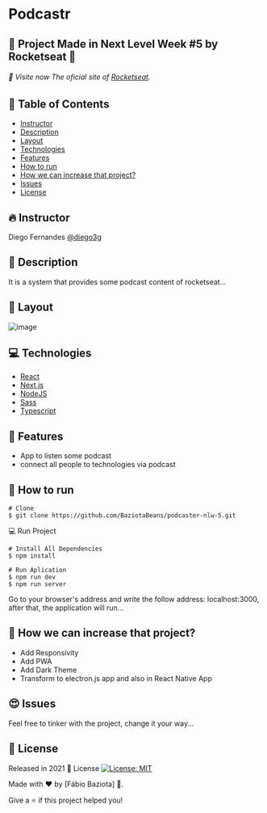 # Podcastr 

## 🚀 Project Made in Next Level Week #5 by Rocketseat 💜
###### 🚀 Visite now The oficial site of [Rocketseat](https://rocketseat.com.br/).
## 📌 Table of Contents
- [Instructor](#fire-instructor)
- [Description](#pushpin-description)
- [Layout](#flower_playing_cards-layout)
- [Technologies](#computer-technologies)
- [Features](#rocket-features)
- [How to run](#construction_worker-how-to-run)
- [How we can increase that project?](#rotating_light)
- [Issues](#heart_eyes-issues)
- [License](#closed_book-license)
## :fire: Instructor
Diego Fernandes
[@diego3g](https://github.com/diego3g)
## :pushpin: Description
It is a system that provides some podcast content of rocketseat...
## :flower_playing_cards: Layout
![image](https://user-images.githubusercontent.com/48324076/115974017-865b5a80-a551-11eb-9a0d-fe6365cf6f84.png)

## :computer: Technologies 
- [React](https://reactjs.org/)
- [Next.js](https://nextjs.org/)
- [NodeJS](https://nodejs.org/en/)
- [Sass](https://sass-lang.com/)
- [Typescript](https://www.typescriptlang.org/)

## :rocket: Features
- App to listen some podcast 
- connect all people to technologies via podcast

## :construction_worker: How to run

```
# Clone
$ git clone https://github.com/BaziotaBeans/podcaster-nlw-5.git
```

💻 Run Project

```
# Install All Dependencies
$ npm install 

# Run Aplication
$ npm run dev
$ npm run server
```
Go to your browser's address and write the follow address: 
localhost:3000, after that, the application will run...

## :rotating_light: How we can increase that project?
- Add Responsivity
- Add PWA
- Add Dark Theme 
- Transform to electron.js app and also in React Native App 

## :heart_eyes: Issues

Feel free to tinker with the project, change it your way...

## :closed_book: License

Released in 2021 📕 License [![License: MIT](https://img.shields.io/badge/License-MIT-yellow.svg)](https://opensource.org/licenses/MIT)

Made with ❤ by [Fábio Baziota] 🚀.

Give a ⭐️ if this project helped you! 
